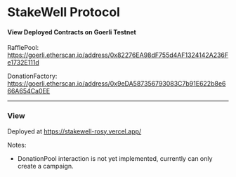 # StakeWell Protocol

#### View Deployed Contracts on Goerli Testnet

RafflePool: https://goerli.etherscan.io/address/0x82276EA98dF755d4AF1324142A236Fe1732E111d

DonationFactory: https://goerli.etherscan.io/address/0x9eDA587356793083C7b91E622b8e666A654Ca0EE

---

### View

Deployed at https://stakewell-rosy.vercel.app/

Notes:

-   DonationPool interaction is not yet implemented, currently can only create a campaign.
